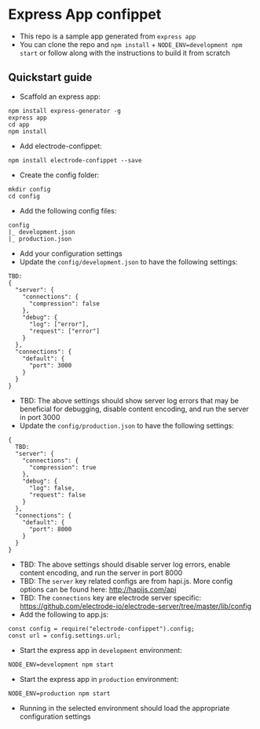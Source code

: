 # Express App confippet
- This repo is a sample app generated from `express app`
- You can clone the repo and `npm install` + `NODE_ENV=development npm start` or follow along with the instructions to build it from scratch

## Quickstart guide

- Scaffold an express app: 

```
npm install express-generator -g
express app
cd app 
npm install 
```

- Add electrode-confippet: 

```
npm install electrode-confippet --save
```

- Create the config folder: 

```
mkdir config
cd config
```

- Add the following config files: 

```
config
|_ development.json
|_ production.json
```

- Add your configuration settings 
- Update the `config/development.json` to have the following settings: 

```
TBD:
{
  "server": {
    "connections": {
      "compression": false
    },
    "debug": {
      "log": ["error"],
      "request": ["error"]
    }
  },
  "connections": {
    "default": {
      "port": 3000
    }
  }
}
```

- TBD: The above settings should show server log errors that may be beneficial for debugging, disable content encoding, and run the server in port 3000
- Update the `config/production.json` to have the following settings: 

```
{
  TBD:
  "server": {
    "connections": {
      "compression": true
    },
    "debug": {
      "log": false,
      "request": false
    }
  },
  "connections": {
    "default": {
      "port": 8000
    }
  }
}
```

- TBD: The above settings should disable server log errors, enable content encoding, and run the server in port 8000
- TBD: The `server` key related configs are from hapi.js. More config options can be found here: http://hapijs.com/api
- TBD: The `connections` key are electrode server specific: https://github.com/electrode-io/electrode-server/tree/master/lib/config
- Add the following to app.js: 

```
const config = require("electrode-confippet").config;
const url = config.settings.url;
```

- Start the express app in `development` environment: 

```
NODE_ENV=development npm start
```

- Start the express app in `production` environment: 

```
NODE_ENV=production npm start
```

- Running in the selected environment should load the appropriate configuration settings
